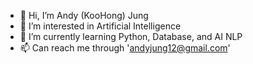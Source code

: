 - 👋 Hi, I’m Andy (KooHong) Jung
- 👀 I’m interested in Artificial Intelligence
- 🌱 I’m currently learning Python, Database, and AI NLP
- 📫 Can reach me through 'andyjung12@gmail.com'

<!---
andyjung12/andyjung12 is a ✨ special ✨ repository because its `README.md` (this file) appears on your GitHub profile.
You can click the Preview link to take a look at your changes.
--->

